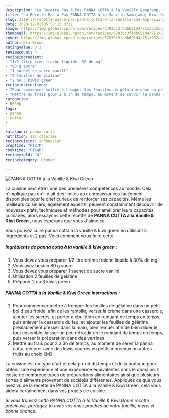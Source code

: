 ```yaml
---
description: "La Recette Pas à Pas PANNA COTTA à la Vanille &amp;amp; Kiwi Green"
title: "La Recette Pas à Pas PANNA COTTA à la Vanille &amp;amp; Kiwi Green"
slug: 3319-la-recette-pas-a-pas-panna-cotta-a-la-vanille-and-amp-kiwi-green
date: 2020-12-02T05:58:15.373Z
image: https://img-global.cpcdn.com/recipes/67836c3fadb691d4/751x532cq70/panna-cotta-a-la-vanille-kiwi-green-photo-principale-de-la-recette.jpg
thumbnail: https://img-global.cpcdn.com/recipes/67836c3fadb691d4/751x532cq70/panna-cotta-a-la-vanille-kiwi-green-photo-principale-de-la-recette.jpg
cover: https://img-global.cpcdn.com/recipes/67836c3fadb691d4/751x532cq70/panna-cotta-a-la-vanille-kiwi-green-photo-principale-de-la-recette.jpg
author: Ola Brown
ratingvalue: 3.3
reviewcount: 4
recipeingredient:
- "1/2 litre crme frache liquide  30 de mg"
- "80 g sucre"
- "1 sachet de sucre vanill"
- "2 feuilles de glatine"
- "2 ou 3 kiwis green"
recipeinstructions:
- "Pour commencer mettre à tremper les feuilles de gélatine dans un petit bol d&#39;eau froide, afin de les ramollir, verser la crème dans une casserole, ajouter les sucres, et porter à ébullition en remuant de temps en temps, puis enlever la casserole du feu, et ajouter les feuilles de gélatine préalablement presser dans la main, bien remuer afin de bien diluer le tout ensemble, laisser un peu refroidir en le remuant de temps en temps, puis verser la préparation dans des verrines"
- "Mettre au frais pour 2 à 3h de temps, au moment de servir la panna cotta, décorer avec des kiwis coupés en petits morceaux ou autres fruits au choix 😋😋"
categories:
- Resep
tags:
- panna
- cotta
- 

katakunci: panna cotta  
nutrition: 117 calories
recipecuisine: Indonesian
preptime: "PT27M"
cooktime: "PT54M"
recipeyield: "4"
recipecategory: Dinner

---
```



![PANNA COTTA à la Vanille &amp; Kiwi Green](https://img-global.cpcdn.com/recipes/67836c3fadb691d4/751x532cq70/panna-cotta-a-la-vanille-kiwi-green-photo-principale-de-la-recette.jpg)

La cuisine peut être l'une des premières compétences au monde. Cela n'implique pas qu'il y ait des limites aux connaissances facilement disponibles pour le chef curieux de renforcer ses capacités. Même les meilleurs cuisiniers, également experts, peuvent constamment découvrir de nouveaux plats, techniques et méthodes pour améliorer leurs capacités culinaires, alors essayons cette recette de <strong> PANNA COTTA à la Vanille &amp; Kiwi Green </strong>, nous espérons que vous J'aime ça.

<!--inarticleads1-->

Vous pouvez cuire panna cotta à la vanille &amp; kiwi green en utilisant 5 Ingrédients et 2 pas. Voici comment vous faire cette.

##### Ingrédients de panna cotta à la vanille &amp; kiwi green :

1. Vous devez vous préparer 1/2 litre crème fraîche liquide à 30% de mg
1. Vous avez besoin 80 g sucre
1. Vous devez vous préparer 1 sachet de sucre vanillé
1. Utilisation 2 feuilles de gélatine
1. Préparer 2 ou 3 kiwis green




<!--inarticleads2-->

##### PANNA COTTA à la Vanille &amp; Kiwi Green instructions :

1. Pour commencer mettre à tremper les feuilles de gélatine dans un petit bol d&#39;eau froide, afin de les ramollir, verser la crème dans une casserole, ajouter les sucres, et porter à ébullition en remuant de temps en temps, puis enlever la casserole du feu, et ajouter les feuilles de gélatine préalablement presser dans la main, bien remuer afin de bien diluer le tout ensemble, laisser un peu refroidir en le remuant de temps en temps, puis verser la préparation dans des verrines
1. Mettre au frais pour 2 à 3h de temps, au moment de servir la panna cotta, décorer avec des kiwis coupés en petits morceaux ou autres fruits au choix 😋😋




<!--inarticleads1-->

<p>
La cuisine est un type d'art et cela prend du temps et de la pratique pour obtenir une expérience et une expérience équivalentes dans le domaine. Il existe de nombreux types de préparations alimentaires ainsi que plusieurs sortes d'aliments provenant de sociétés différentes. Appliquez ce que vous avez vu de la recette de PANNA COTTA à la Vanille &amp; Kiwi Green, cela vous aidera certainement dans vos projets de cuisine.
</p>

<p>
<i>Si vous trouvez cette PANNA COTTA à la Vanille &amp; Kiwi Green recette précieuse, partagez-la avec vos amis proches ou votre famille, merci et bonne chance.</i>
</p>
